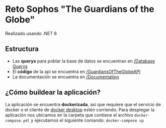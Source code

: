 # Reto Sophos "The Guardians of the Globe"
Realizado usando .NET 6
## Estructura
- Las **querys** para poblar la base de datos se encuentran en [/Database Querys](DatabaseQuerys/)
- El **código** de la api se encuentra en [/GuardiansOfTheGlobeAPI](GuardiansOfTheGlobeAPI/)
- La documentación se encuentra en [/Documentation](Documentation/)
## ¿Cómo buildear la aplicación?
La aplicación se encuentra **dockerizada**, así que requiere que el servicio de docker o el cliente de [docker desktop](https://www.docker.com/products/docker-desktop/) estén corriendo.
Para desplegar la aplicación nos ubicamos en la carpeta que contiene el archivo `docker-compose.yml` y ejecutamos el siguiente comando:
```docker-compose up```
